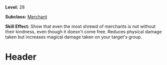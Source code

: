 <!-- TITLE: Skill: Heart Of Gold -->
<!-- SUBTITLE:  -->

**Level:** 28

**Subclass:** [Merchant](merchant)

**Skill Effect:** Show that even the most shrewd of merchants is not without their kindness, even though it doesn't come free.  Reduces physical damage taken but increases magical damage taken on your target's group.

# Header